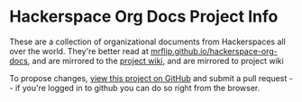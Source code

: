 # Hackerspace Org Docs Project Info

These are a collection of organizational documents from Hackerspaces all over the world. They're better read at [mrflip.github.io/hackerspace-org-docs](https://mrflip.github.io/hackerspace-org-docs), and are mirrored to the [project wiki](https://github.com/mrflip/hackerspace-org-docs/wiki), and are mirrored to project wiki 

To propose changes, [view this project on GitHub](https://github.com/mrflip/hackerspace-org-docs) and submit a pull request -- if you're logged in to github you can do so right from the browser.
